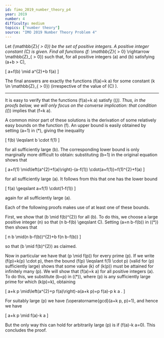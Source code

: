 ```yaml
---
id: fimo_2019_number_theory_p4
year: 2019
number: 4
difficulty: medium
topics: ["number theory"]
source: "IMO 2019 Number Theory Problem 4"
---
```


Let \(\mathbb{Z}_{  >  0}\) be the set of positive integers. A positive integer constant \(C\) is given. Find all functions \(f: \mathbb{Z}_{  >  0} \rightarrow \mathbb{Z}_{  >  0}\) such that, for all positive integers \(a\) and \(b\) satisfying \(a+b > C\),

\[
a+f(b) \mid a^{2}+b f(a)
\]

The final answers are exactly the functions \(f(a)=k a\) for some constant \(k \in \mathbb{Z}_{  >  0}\) (irrespective of the value of \(C\) ).

---
It is easy to verify that the functions \(f(a)=k a\) satisfy \((*)\). Thus, in the proofs below, we will only focus on the converse implication: that condition \((*)\) implies that \(f=k a\).

A common minor part of these solutions is the derivation of some relatively easy bounds on the function \(f\). An upper bound is easily obtained by setting \(a=1\) in (*), giving the inequality

\[
f(b) \leqslant b \cdot f(1)
\]

for all sufficiently large \(b\). The corresponding lower bound is only marginally more difficult to obtain: substituting \(b=1\) in the original equation shows that

\[
a+f(1) \mid\left(a^{2}+f(a)\right)-(a-f(1)) \cdot(a+f(1))=f(1)^{2}+f(a)
\]

for all sufficiently large \(a\). It follows from this that one has the lower bound

\[
f(a) \geqslant a+f(1) \cdot(1-f(1))
\]

again for all sufficiently large \(a\).

Each of the following proofs makes use of at least one of these bounds.

First, we show that \(b \mid f(b)^{2}\) for all \(b\). To do this, we choose a large positive integer \(n\) so that \(n b-f(b) \geqslant C\). Setting \(a=n b-f(b)\) in \((*)\) then shows that

\[
n b \mid(n b-f(b))^{2}+b f(n b-f(b))
\]

so that \(b \mid f(b)^{2}\) as claimed.

Now in particular we have that \(p \mid f(p)\) for every prime \(p\). If we write \(f(p)=k(p) \cdot p\), then the bound \(f(p) \leqslant f(1) \cdot p\) (valid for \(p\) sufficiently large) shows that some value \(k\) of \(k(p)\) must be attained for infinitely many \(p\). We will show that \(f(a)=k a\) for all positive integers \(a\). To do this, we substitute \(b=p\) in \((*)\), where \(p\) is any sufficiently large prime for which \(k(p)=k\), obtaining

\[
a+k p \mid\left(a^{2}+p f(a)\right)-a(a+k p)=p f(a)-p k a .
\]

For suitably large \(p\) we have \(\operatorname{gcd}(a+k p, p)=1\), and hence we have

\[
a+k p \mid f(a)-k a
\]

But the only way this can hold for arbitrarily large \(p\) is if \(f(a)-k a=0\). This concludes the proof.
